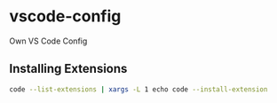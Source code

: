# vscode-config
Own VS Code Config

## Installing Extensions
```bash
code --list-extensions | xargs -L 1 echo code --install-extension
```
